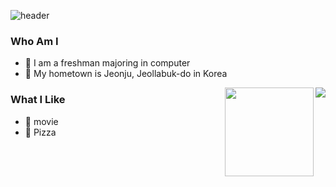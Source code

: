 

![header](https://capsule-render.vercel.app/api?type=Waving&color=e0cb6e&height=200&section=header&text=Developer&fontSize=50)

<!--
**0min0422/0min0422** is a ✨ _special_ ✨ repository because its `README.md` (this file) appears on your GitHub profile.

Here are some ideas to get you started:

-->

### Who Am I

- 🥇 I am a freshman majoring in computer
- 🚅 My hometown is Jeonju, Jeollabuk-do in Korea
<img align='right' src="http://mazassumnida.wtf/api/v2/generate_badge?boj=wnwn8829">

<img align='right' src="https://github-readme-stats.vercel.app/api?username=0min0422" height="142">



### What I Like

- 🔵 movie
- 🍕 Pizza
